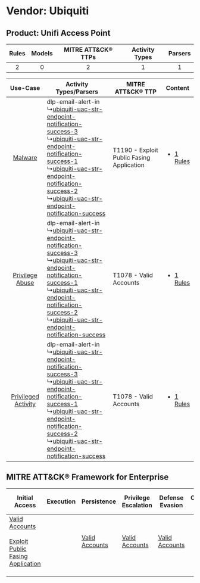 Vendor: Ubiquiti
================
Product: Unifi Access Point
---------------------------
| Rules | Models | MITRE ATT&CK® TTPs | Activity Types | Parsers |
|:-----:|:------:|:------------------:|:--------------:|:-------:|
|   2   |   0    |         2          |       1        |    1    |

|    Use-Case    | Activity Types/Parsers    | MITRE ATT&CK® TTP    | Content    |
|:----:| ---- | ---- | ---- |
|    [Malware](../../../UseCases/uc_malware.md)    |  dlp-email-alert-in<br> ↳[ubiquiti-uac-str-endpoint-notification-success-3](Ps/pC_ubiquitiuacstrendpointnotificationsuccess3.md)<br> ↳[ubiquiti-uac-str-endpoint-notification-success-1](Ps/pC_ubiquitiuacstrendpointnotificationsuccess1.md)<br> ↳[ubiquiti-uac-str-endpoint-notification-success-2](Ps/pC_ubiquitiuacstrendpointnotificationsuccess2.md)<br> ↳[ubiquiti-uac-str-endpoint-notification-success](Ps/pC_ubiquitiuacstrendpointnotificationsuccess.md)<br> | T1190 - Exploit Public Fasing Application<br> | [<ul><li>1 Rules</li></ul>](RM/r_m_ubiquiti_unifi_access_point_Malware.md)    |
|     [Privilege Abuse](../../../UseCases/uc_privilege_abuse.md)     |  dlp-email-alert-in<br> ↳[ubiquiti-uac-str-endpoint-notification-success-3](Ps/pC_ubiquitiuacstrendpointnotificationsuccess3.md)<br> ↳[ubiquiti-uac-str-endpoint-notification-success-1](Ps/pC_ubiquitiuacstrendpointnotificationsuccess1.md)<br> ↳[ubiquiti-uac-str-endpoint-notification-success-2](Ps/pC_ubiquitiuacstrendpointnotificationsuccess2.md)<br> ↳[ubiquiti-uac-str-endpoint-notification-success](Ps/pC_ubiquitiuacstrendpointnotificationsuccess.md)<br> | T1078 - Valid Accounts<br>    | [<ul><li>1 Rules</li></ul>](RM/r_m_ubiquiti_unifi_access_point_Privilege_Abuse.md)     |
| [Privileged Activity](../../../UseCases/uc_privileged_activity.md) |  dlp-email-alert-in<br> ↳[ubiquiti-uac-str-endpoint-notification-success-3](Ps/pC_ubiquitiuacstrendpointnotificationsuccess3.md)<br> ↳[ubiquiti-uac-str-endpoint-notification-success-1](Ps/pC_ubiquitiuacstrendpointnotificationsuccess1.md)<br> ↳[ubiquiti-uac-str-endpoint-notification-success-2](Ps/pC_ubiquitiuacstrendpointnotificationsuccess2.md)<br> ↳[ubiquiti-uac-str-endpoint-notification-success](Ps/pC_ubiquitiuacstrendpointnotificationsuccess.md)<br> | T1078 - Valid Accounts<br>    | [<ul><li>1 Rules</li></ul>](RM/r_m_ubiquiti_unifi_access_point_Privileged_Activity.md) |

MITRE ATT&CK® Framework for Enterprise
--------------------------------------
| Initial Access                                                                                                                                            | Execution | Persistence                                                         | Privilege Escalation                                                | Defense Evasion                                                     | Credential Access | Discovery | Lateral Movement | Collection | Command and Control | Exfiltration | Impact |
| --------------------------------------------------------------------------------------------------------------------------------------------------------- | --------- | ------------------------------------------------------------------- | ------------------------------------------------------------------- | ------------------------------------------------------------------- | ----------------- | --------- | ---------------- | ---------- | ------------------- | ------------ | ------ |
| [Valid Accounts](https://attack.mitre.org/techniques/T1078)<br><br>[Exploit Public Fasing Application](https://attack.mitre.org/techniques/T1190)<br><br> |           | [Valid Accounts](https://attack.mitre.org/techniques/T1078)<br><br> | [Valid Accounts](https://attack.mitre.org/techniques/T1078)<br><br> | [Valid Accounts](https://attack.mitre.org/techniques/T1078)<br><br> |                   |           |                  |            |                     |              |        |